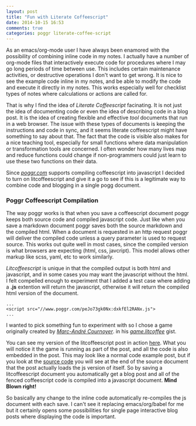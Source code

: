```yaml
---
layout: post
title: "Fun with Literate Coffeescript"
date: 2014-10-15 16:53
comments: true
categories: poggr literate-coffee-script
---
```


As an emacs/org-mode user I have always been enamored with the possibility of combining inline code in my notes. I actually have a number of org-mode files that interactively execute code for procedures where I may go long periods of time between use. This includes certain maintenance activities, or destructive operations I don't want to get wrong. It is nice to see the example code inline in my notes, and be able to modify the code and execute it directly in my notes. This works especially well for checklist types of notes where calculations or actions are called for.

That is why I find the idea of _Literate Coffeescript_ facinating. It is not just the idea of documenting code or even the idea of describing code in a blog post. It is the idea of creating flexible and effective _tool_ documents that run in a web browser. The issue with these types of documents is keeping the instructions and code in sync, and it seems literate coffeescript might have something to say about that. The fact that the code is visible also makes for a nice teaching tool, especially for small functions where data manipulation or transformation tools are concerned. I often wonder how many lives map and reduce functions could change if non-programmers could just learn to use these two functions on their data.

Since _[poggr.com](//www.poggr.com)_ supports compiling coffeescript into javascript  I decided to turn on litcoffeescript and give it a go to see if this is a legitimate way to combine code and blogging in a single pogg document.

### Poggr Coffeescript Compilation 
The way poggr works is that when you save a coffeescript document poggr keeps both source code and compiled javascript code. Just like when you save a markdown document poggr saves both the source markdown and the compiled html. When a document is requested in an http request poggr will deliver the compiled code unless a query parameter is used to request source. This works out quite well in most cases, since the compiled version is what browsers are expecting (html, css, javcript). This model allows other markup like scss, yaml, etc to work similarly.

_Litcoffeescript_ is unique in that the compiled output is both html and javascript, and in some cases you may want the javascript without the html. I felt compelled enough to experiment that I added a test case where adding a __.js__ extention will return the javascript, otherwise it will return the compiled html version of the document.

```
...
<script src="//www.poggr.com/peJo73gk0Nx:dxkfEl2RANx.js">
...
```

I wanted to pick something fun to experiment with so I chose a game originally created by _[Marc-André Cournoyer](https://gist.github.com/macournoyer)_.
in his _[game.litcoffee](https://gist.github.com/macournoyer/7357908)_ gist.

You can see my version of the  litcoffeescript post in action [here](http://goddip.poggr.com/peJo73gk0Nx:dxkfEl2RANx). What you will notice it the game is running as part of the post, and all the code is also embedded in the post. This may look like a normal code example post, but if you look at the [source code](//source.poggr.com/peJo73gk0Nx:dxkfEl2RANx) you will see at the end of the source document that the post actually loads the js version of itself. So by saving a litcoffeescript document you automatically get a blog post and all of the fenced  coffeescript code is compiled into a javascript document.  __Mind Blown right!__


So basically any change to the inline code automatically re-compiles the js document with each save. I can't see it replacing emacs/org/babel for me but it certainly opens some possibilities for single page interactive blog posts where displaying the code is important.